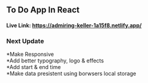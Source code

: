 ## To Do App In React

#### Live Link: https://admiring-keller-1a15f8.netlify.app/

### Next Update

*Make Responsive
</br>
*Add better typography, logo & effects
</br>
*Add start & end time
</br>
*Make data presistent using borwsers local storage
